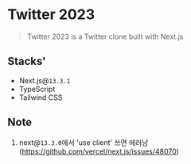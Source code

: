 # Twitter 2023

> Twitter 2023 is a Twitter clone built with Next.js

## Stacks'

- Next.js@`13.3.1`
- TypeScript
- Tailwind CSS

## Note

1. next@`13.3.0`에서 'use client' 쓰면 에러남 (https://github.com/vercel/next.js/issues/48070)
